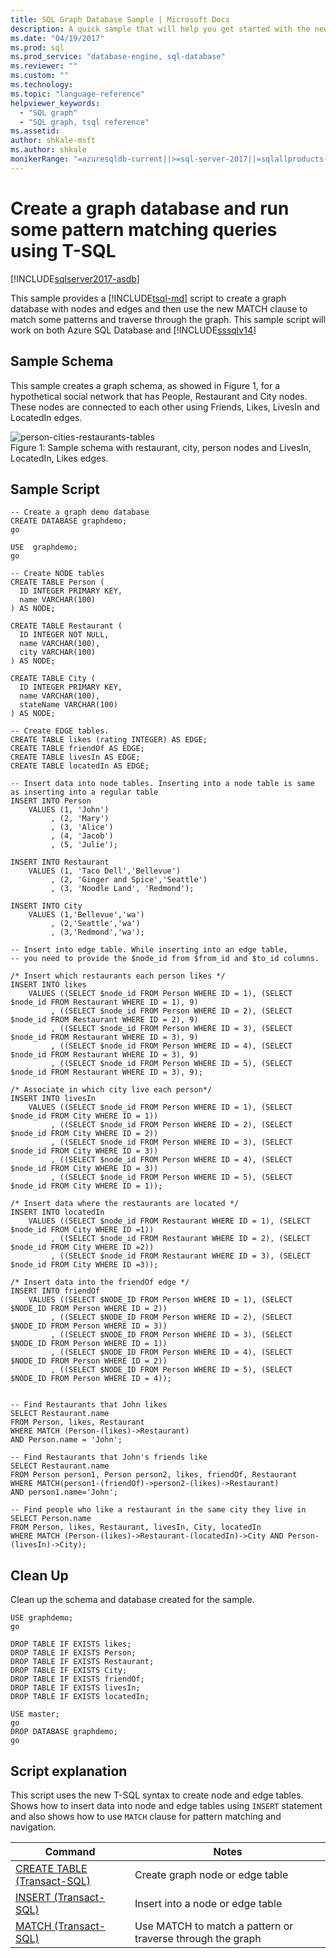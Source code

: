 ```yaml
---
title: SQL Graph Database Sample | Microsoft Docs
description: A quick sample that will help you get started with the new syntax introduced in SQL graph database. 
ms.date: "04/19/2017"
ms.prod: sql
ms.prod_service: "database-engine, sql-database"
ms.reviewer: ""
ms.custom: ""
ms.technology: 
ms.topic: "language-reference"
helpviewer_keywords: 
  - "SQL graph"
  - "SQL graph, tsql reference"
ms.assetid: 
author: shkale-msft
ms.author: shkale
monikerRange: "=azuresqldb-current||>=sql-server-2017||=sqlallproducts-allversions||>=sql-server-linux-2017||=azuresqldb-mi-current"
---
```


# Create a graph database and run some pattern matching queries using T-SQL

[!INCLUDE[sqlserver2017-asdb](../../includes/applies-to-version/sqlserver2017-asdb.md)]

This sample provides a [!INCLUDE[tsql-md](../../includes/tsql-md.md)] script to create a graph database with nodes and edges and then use the new MATCH clause to match some patterns and traverse through the graph. This sample script will work on both Azure SQL Database and [!INCLUDE[sssqlv14](../../includes/sssqlv14-md.md)]  

## Sample Schema

This sample creates a graph schema, as showed in Figure 1, for a hypothetical social network that has People, Restaurant and City nodes. These nodes are connected to each other using Friends, Likes, LivesIn and LocatedIn edges.

![person-cities-restaurants-tables](../../relational-databases/graphs/media/person-cities-restaurants-tables.png "Sql graph database sample")  
Figure 1: Sample schema with restaurant, city, person nodes and LivesIn, LocatedIn, Likes edges.

## Sample Script

```
-- Create a graph demo database
CREATE DATABASE graphdemo;
go

USE  graphdemo;
go

-- Create NODE tables
CREATE TABLE Person (
  ID INTEGER PRIMARY KEY,
  name VARCHAR(100)
) AS NODE;

CREATE TABLE Restaurant (
  ID INTEGER NOT NULL,
  name VARCHAR(100),
  city VARCHAR(100)
) AS NODE;

CREATE TABLE City (
  ID INTEGER PRIMARY KEY,
  name VARCHAR(100),
  stateName VARCHAR(100)
) AS NODE;

-- Create EDGE tables. 
CREATE TABLE likes (rating INTEGER) AS EDGE;
CREATE TABLE friendOf AS EDGE;
CREATE TABLE livesIn AS EDGE;
CREATE TABLE locatedIn AS EDGE;

-- Insert data into node tables. Inserting into a node table is same as inserting into a regular table
INSERT INTO Person 
	VALUES (1, 'John')
		 , (2, 'Mary')
		 , (3, 'Alice')
		 , (4, 'Jacob')
		 , (5, 'Julie');

INSERT INTO Restaurant 
	VALUES (1, 'Taco Dell','Bellevue')
		 , (2, 'Ginger and Spice','Seattle')
		 , (3, 'Noodle Land', 'Redmond');

INSERT INTO City 
	VALUES (1,'Bellevue','wa')
		 , (2,'Seattle','wa')
		 , (3,'Redmond','wa');

-- Insert into edge table. While inserting into an edge table,
-- you need to provide the $node_id from $from_id and $to_id columns.

/* Insert which restaurants each person likes */
INSERT INTO likes 
	VALUES ((SELECT $node_id FROM Person WHERE ID = 1), (SELECT $node_id FROM Restaurant WHERE ID = 1), 9)
		 , ((SELECT $node_id FROM Person WHERE ID = 2), (SELECT $node_id FROM Restaurant WHERE ID = 2), 9)
		 , ((SELECT $node_id FROM Person WHERE ID = 3), (SELECT $node_id FROM Restaurant WHERE ID = 3), 9)
		 , ((SELECT $node_id FROM Person WHERE ID = 4), (SELECT $node_id FROM Restaurant WHERE ID = 3), 9)
		 , ((SELECT $node_id FROM Person WHERE ID = 5), (SELECT $node_id FROM Restaurant WHERE ID = 3), 9);

/* Associate in which city live each person*/
INSERT INTO livesIn 
	VALUES ((SELECT $node_id FROM Person WHERE ID = 1), (SELECT $node_id FROM City WHERE ID = 1))
		 , ((SELECT $node_id FROM Person WHERE ID = 2), (SELECT $node_id FROM City WHERE ID = 2))
		 , ((SELECT $node_id FROM Person WHERE ID = 3), (SELECT $node_id FROM City WHERE ID = 3))
		 , ((SELECT $node_id FROM Person WHERE ID = 4), (SELECT $node_id FROM City WHERE ID = 3))
		 , ((SELECT $node_id FROM Person WHERE ID = 5), (SELECT $node_id FROM City WHERE ID = 1));

/* Insert data where the restaurants are located */
INSERT INTO locatedIn 
	VALUES ((SELECT $node_id FROM Restaurant WHERE ID = 1), (SELECT $node_id FROM City WHERE ID =1))
		 , ((SELECT $node_id FROM Restaurant WHERE ID = 2), (SELECT $node_id FROM City WHERE ID =2))
		 , ((SELECT $node_id FROM Restaurant WHERE ID = 3), (SELECT $node_id FROM City WHERE ID =3));

/* Insert data into the friendOf edge */
INSERT INTO friendOf 
	VALUES ((SELECT $NODE_ID FROM Person WHERE ID = 1), (SELECT $NODE_ID FROM Person WHERE ID = 2))
		 , ((SELECT $NODE_ID FROM Person WHERE ID = 2), (SELECT $NODE_ID FROM Person WHERE ID = 3))
		 , ((SELECT $NODE_ID FROM Person WHERE ID = 3), (SELECT $NODE_ID FROM Person WHERE ID = 1))
		 , ((SELECT $NODE_ID FROM Person WHERE ID = 4), (SELECT $NODE_ID FROM Person WHERE ID = 2))
		 , ((SELECT $NODE_ID FROM Person WHERE ID = 5), (SELECT $NODE_ID FROM Person WHERE ID = 4));


-- Find Restaurants that John likes
SELECT Restaurant.name
FROM Person, likes, Restaurant
WHERE MATCH (Person-(likes)->Restaurant)
AND Person.name = 'John';

-- Find Restaurants that John's friends like
SELECT Restaurant.name 
FROM Person person1, Person person2, likes, friendOf, Restaurant
WHERE MATCH(person1-(friendOf)->person2-(likes)->Restaurant)
AND person1.name='John';

-- Find people who like a restaurant in the same city they live in
SELECT Person.name
FROM Person, likes, Restaurant, livesIn, City, locatedIn
WHERE MATCH (Person-(likes)->Restaurant-(locatedIn)->City AND Person-(livesIn)->City);
```

## Clean Up  
Clean up the schema and database created for the sample.

```
USE graphdemo;
go

DROP TABLE IF EXISTS likes;
DROP TABLE IF EXISTS Person;
DROP TABLE IF EXISTS Restaurant;
DROP TABLE IF EXISTS City;
DROP TABLE IF EXISTS friendOf;
DROP TABLE IF EXISTS livesIn;
DROP TABLE IF EXISTS locatedIn;

USE master;
go
DROP DATABASE graphdemo;
go
```

## Script explanation  
This script uses the new T-SQL syntax to create node and edge tables. Shows how to insert data into node and edge tables using `INSERT` statement and also shows how to use `MATCH` clause for pattern matching and navigation.

|Command	|Notes
|---  |---  |
|[CREATE TABLE &#40;Transact-SQL&#41;](../../t-sql/statements/create-table-sql-graph.md)  |Create graph node or edge table  |
|[INSERT &#40;Transact-SQL&#41;](../../t-sql/statements/insert-sql-graph.md)  |Insert into a node or edge table  |
|[MATCH &#40;Transact-SQL&#41;](../../t-sql/queries/match-sql-graph.md)  |Use MATCH to match a pattern or traverse through the graph  |
